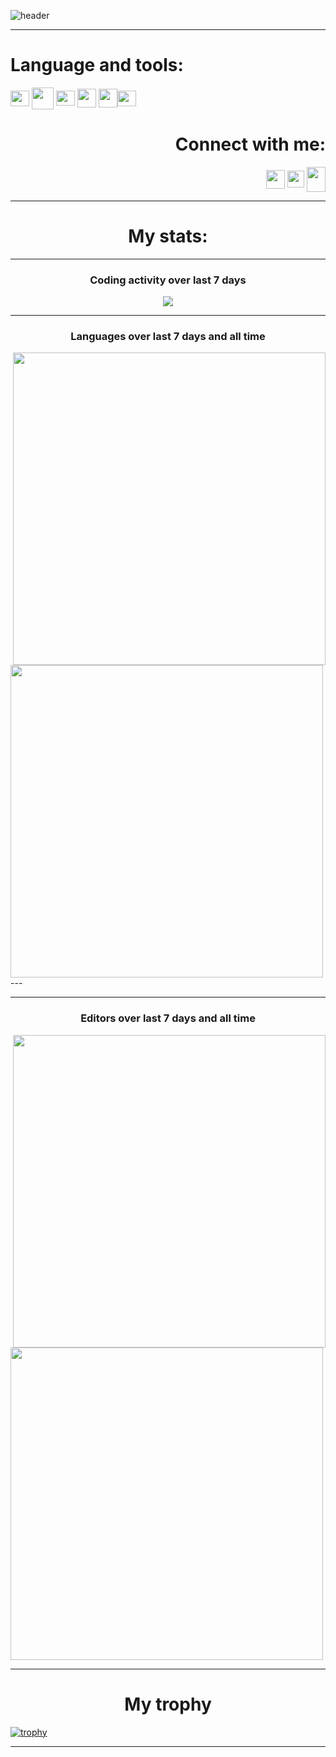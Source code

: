 ![header](https://capsule-render.vercel.app/api?type=waving&color=gradient&height=350&section=header&text=Hello%20World!&fontSize=75&animation=fadeIn&fontAlignY=35&desc=I`m%20learning%20Python%20and%20C%20and%20I%20also%20love%20%20programming.&descAlign=52)


---
<h1 align="left">Language and tools:</h1>
<p align="left">
<a href="https://code.visualstudio.com/" target="blank"><img align="center" src="https://upload.wikimedia.org/wikipedia/commons/thumb/9/9a/Visual_Studio_Code_1.35_icon.svg/2048px-Visual_Studio_Code_1.35_icon.svg.png" alt="" height="25" width="30" /></a>
<a href="https://github.com/" target="blank"><img align="center" src="https://i.dlpng.com/static/png/446077_preview.png" alt="" height="35" width="35" /></a>
<a href="https://www.notion.so/130513c7d185462c8757c833e51a52ef" target="blank"><img align="center" src="https://upload.wikimedia.org/wikipedia/commons/4/45/Notion_app_logo.png" alt="" height="24" width="30" /></a>
<a href="https://www.python.org/" target="blank"><img align="center" src="https://upload.wikimedia.org/wikipedia/commons/thumb/c/c3/Python-logo-notext.svg/1024px-Python-logo-notext.svg.png" alt="" height="30" width="30" /></a>
<a href="https://docs.microsoft.com/en-us/cpp/?view=msvc-170" target="blank"><img align="center" src="https://upload.wikimedia.org/wikipedia/commons/thumb/1/18/ISO_C%2B%2B_Logo.svg/1822px-ISO_C%2B%2B_Logo.svg.png" alt="" height="30" width="30" /></a
<a href="https://www.heroku.com" target="blank"><img align="center" src="https://cdn-icons-png.flaticon.com/512/873/873120.png" alt="" height="25" width="30" /></a>
</p>
<h1 align="right">Connect with me:</h1>
<p align="right">
<a href="https://vk.com/authorpythonkazika" target="blank"><img align="center" src="https://upload.wikimedia.org/wikipedia/commons/2/21/VK.com-logo.svg" alt="" height="30" width="30" /></a>
<a href="https://t.me/pit_with_pizza" target="blank"><img align="center" src="https://upload.wikimedia.org/wikipedia/commons/thumb/8/83/Telegram_2019_Logo.svg/2048px-Telegram_2019_Logo.svg.png" alt="" height="27" width="27" /></a>
<a href="https://discordapp.com/users/781475572622295071" target="blank"><img align="center" src="https://www.logo.wine/a/logo/Discord_(software)/Discord_(software)-Logo-Color-Logo.wine.svg" alt="" height="40" width="30" /></a>
</p>





<!--
<div>
  <img width="420" src="https://github-readme-stats.vercel.app/api?username=pit-with-pizza&theme=onedark&show_icons=true" />
  <img width="350" src="https://github-readme-stats.vercel.app/api/top-langs/?username=pit-with-pizza&layout=compact&theme=onedark" />
</div>
-->


---
<!-- Время активности за неделю -->
<h1 align="center">My stats:</h1>
<p align="center">


---

<h3 align="center">Coding activity over last 7 days</h3>
<p align="center">
<a href="https://wakatime.com"><img src="https://wakatime.com/share/@pit_with_pizza/9bc19245-898e-4cd8-b9ae-4207ec9ad6ae.svg" /></a>



---

<!-- Статистика по языкам за неделю-->
<h3 align="center">Languages over last 7 days and all time</h3>
<p align="left">
<a href="https://wakatime.com"><img width="500" src="https://wakatime.com/share/@pit_with_pizza/3074d269-958b-4568-91d5-088441ff172a.svg"
<p align="right"> <img width="500" src="https://wakatime.com/share/@pit_with_pizza/f90c01e7-eb29-4d2b-89ac-d91e0d51eab0.svg"
/></a>
---


---
<!-- Статистика по ide -->
<h3 align="center">Editors over last 7 days and all time</h3>
<p align="left">
<a href="https://wakatime.com"><img width="500" src="https://wakatime.com/share/@pit_with_pizza/b633a95e-4de9-47ad-b8d2-bf63584ac6ae.svg"
<p align="right"> <img width="500" src="https://wakatime.com/share/@pit_with_pizza/b36a32e5-f69c-416d-b999-834b8e7d0d7b.svg"
/></a>


---

<h1 align="center">My trophy</h3>

[![trophy](https://github-profile-trophy.vercel.app/?username=pit-with-pizza&theme=onedark)](https://github.com/pit-with-pizza/github-profile-trophy)

---
